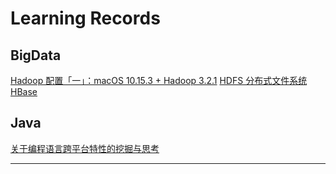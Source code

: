 # Learning Records





## BigData

 [Hadoop 配置「一」：macOS 10.15.3 + Hadoop 3.2.1][01]
 [HDFS 分布式文件系统][02]
 [HBase][03]





## Java
[关于编程语言跨平台特性的挖掘与思考](./Java/关于编程语言跨平台特性的挖掘与思考.md)





---



[01]:./BigData/01-Hadoop%20Configuration.md
[02]:./BigData/02-分布式文件系统HDFS.md
[03]:./BigData/03-Hbase.md
